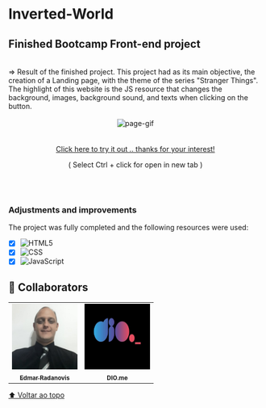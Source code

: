 # Inverted-World

<h2>Finished Bootcamp Front-end project</h2>
<br>
=> Result of the finished project. This project had as its main objective, the creation of a Landing page, with the theme of the series "Stranger Things". The highlight of this website is the JS resource that changes the background, images, background sound, and texts when clicking on the button.
<br>
<br>
<div align="center">
<img alt="page-gif" width="1000px" src="assets/images/github/readme_gif.gif">
</div>

<br>
<br>

<div align="center">
 <a href="https://ed-radanovis.github.io/Currency-Converter/" >Click here to try it out .. thanks for your interest!</a>
 <p>( Select Ctrl + click for open in new tab )</p>
</div>

 <br>
 <br>


### Adjustments and improvements

The project was fully completed and the following resources were used:

- [x] ![HTML5](https://img.shields.io/badge/-HTML5-333333?style=flat&logo=HTML5)
- [x] ![CSS](https://img.shields.io/badge/-CSS-333333?style=flat&logo=CSS3&logoColor=1572B6)
- [x] ![JavaScript](https://img.shields.io/badge/-JavaScript-333333?style=flat&logo=javascript)

## 🤝 Collaborators

<table>
  <tr>
    <td align="center">
      <a href="https://www.linkedin.com/in/edmar-radanovis-0130b611a/">
        <img src="assets/images/github/foto perfil (5).jpeg" width="130px;" alt="Foto de Edmar Radanovis"/><br>
        <sub>
          <b>Edmar Radanovis</b>
        </sub>
      </a>
    </td>
    <td align="center">
       <a href="https://www.dio.me/">
        <img src="assets/images/github/logodio.jpg" width="130px;" height="130px;" alt="Logo DIO.me"/><br>
        <sub>
          <b>DIO.me</b>
        </sub>
      </a>
  </tr>
</table>

[⬆ Voltar ao topo](#inverted-world)<br>
